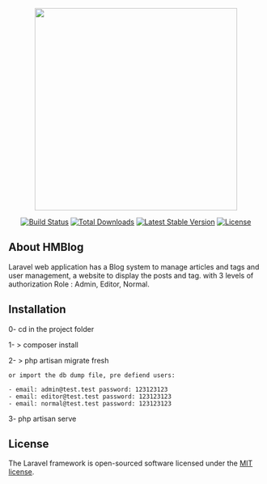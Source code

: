 <p align="center"><img src="https://res.cloudinary.com/dtfbvvkyp/image/upload/v1566331377/laravel-logolockup-cmyk-red.svg" width="400"></p>

<p align="center">
<a href="https://travis-ci.org/laravel/framework"><img src="https://travis-ci.org/laravel/framework.svg" alt="Build Status"></a>
<a href="https://packagist.org/packages/laravel/framework"><img src="https://poser.pugx.org/laravel/framework/d/total.svg" alt="Total Downloads"></a>
<a href="https://packagist.org/packages/laravel/framework"><img src="https://poser.pugx.org/laravel/framework/v/stable.svg" alt="Latest Stable Version"></a>
<a href="https://packagist.org/packages/laravel/framework"><img src="https://poser.pugx.org/laravel/framework/license.svg" alt="License"></a>
</p>

## About HMBlog

Laravel web application has a Blog system to manage articles and tags and user management, a website to display the posts and tag.
with 3 levels of authorization Role : Admin, Editor, Normal.

## Installation
0- cd in the project folder

1- > composer install

2- > php artisan migrate fresh 

    or import the db dump file, pre defiend users: 

    - email: admin@test.test password: 123123123 
    - email: editor@test.test password: 123123123 
    - email: normal@test.test password: 123123123 
    
3- php artisan serve

## License

The Laravel framework is open-sourced software licensed under the [MIT license](https://opensource.org/licenses/MIT).
